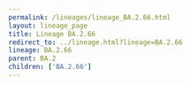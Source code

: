 ```yaml
---
permalink: /lineages/lineage_BA.2.66.html
layout: lineage_page
title: Lineage BA.2.66
redirect_to: ../lineage.html?lineage=BA.2.66
lineage: BA.2.66
parent: BA.2
children: ['BA.2.66']
---
```

